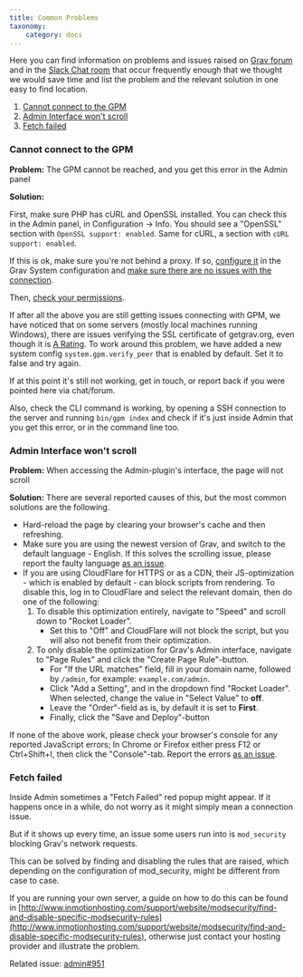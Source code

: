 ```yaml
---
title: Common Problems
taxonomy:
    category: docs
---
```


Here you can find information on problems and issues raised on [Grav forum](http://getgrav.org/forum) and in the [Slack Chat room](https://chat.getgrav.org) that occur frequently enough that we thought we would save time and list the problem and the relevant solution in one easy to find location.

1. [Cannot connect to the GPM](#cannot-connect-to-the-gpm)
3. [Admin Interface won't scroll](#admin-interface-wont-scroll)
4. [Fetch failed](#fetch-failed)

### Cannot connect to the GPM

**Problem:** The GPM cannot be reached, and you get this error in the Admin panel

**Solution:**

First, make sure PHP has cURL and OpenSSL installed. You can check this in the Admin panel, in Configuration -> Info. You should see a "OpenSSL" section with `OpenSSL support: enabled`. Same for cURL, a section with `cURL support: enabled`.

If this is ok, make sure you're not behind a proxy. If so, [configure it](/basics/grav-configuration#system-configuration) in the Grav System configuration and [make sure there are no issues with the connection](/troubleshooting/proxy).

Then, [check your permissions](/troubleshooting/permissions).

If after all the above you are still getting issues connecting with GPM, we have noticed that on some servers (mostly local machines running Windows), there are issues verifying the SSL certificate of getgrav.org, even though it is [A Rating](https://www.ssllabs.com/ssltest/analyze.html?d=getgrav.org&hideResults=on).
To work around this problem, we have added a new system config `system.gpm.verify_peer` that is enabled by default. Set it to false and try again.

If at this point it's still not working, get in touch, or report back if you were pointed here via chat/forum.

Also, check the CLI command is working, by opening a SSH connection to the server and running `bin/gpm index` and check if it's just inside Admin that you get this error, or in the command line too.

### Admin Interface won't scroll

**Problem:** When accessing the Admin-plugin's interface, the page will not scroll

**Solution:** There are several reported causes of this, but the most common solutions are the following.

- Hard-reload the page by clearing your browser's cache and then refreshing.
- Make sure you are using the newest version of Grav, and switch to the default language - English. If this solves the scrolling issue, please report the faulty language [as an issue](https://github.com/getgrav/grav-plugin-admin/issues/).
- If you are using CloudFlare for HTTPS or as a CDN, their JS-optimization - which is enabled by default - can block scripts from rendering. To disable this, log in to CloudFlare and select the relevant domain, then do one of the following:
    1. To disable this optimization entirely, navigate to "Speed" and scroll down to "Rocket Loader".
        - Set this to "Off" and CloudFlare will not block the script, but you will also not benefit from their optimization.
    2. To only disable the optimization for Grav's Admin interface, navigate to "Page Rules" and click the "Create Page Rule"-button.
        - For "If the URL matches" field, fill in your domain name, followed by `/admin`, for example: `example.com/admin`.
        - Click "Add a Setting", and in the dropdown find "Rocket Loader". When selected, change the value in "Select Value" to **off**.
        - Leave the "Order"-field as is, by default it is set to **First**.
        - Finally, click the "Save and Deploy"-button

If none of the above work, please check your browser's console for any reported JavaScript errors; In Chrome or Firefox either press F12 or Ctrl+Shift+I, then click the "Console"-tab. Report the errors [as an issue](https://github.com/getgrav/grav-plugin-admin/issues/).

### Fetch failed

Inside Admin sometimes a "Fetch Failed" red popup might appear. If it happens once in a while, do not worry as it might simply mean a connection issue.

But if it shows up every time, an issue some users run into is `mod_security` blocking Grav's network requests.

This can be solved by finding and disabling the rules that are raised, which depending on the configuration of mod_security, might be different from case to case.

If you are running your own server, a guide on how to do this can be found in [http://www.inmotionhosting.com/support/website/modsecurity/find-and-disable-specific-modsecurity-rules](http://www.inmotionhosting.com/support/website/modsecurity/find-and-disable-specific-modsecurity-rules), otherwise just contact your hosting provider and illustrate the problem.

Related issue: [admin#951](https://github.com/getgrav/grav-plugin-admin/issues/951)
